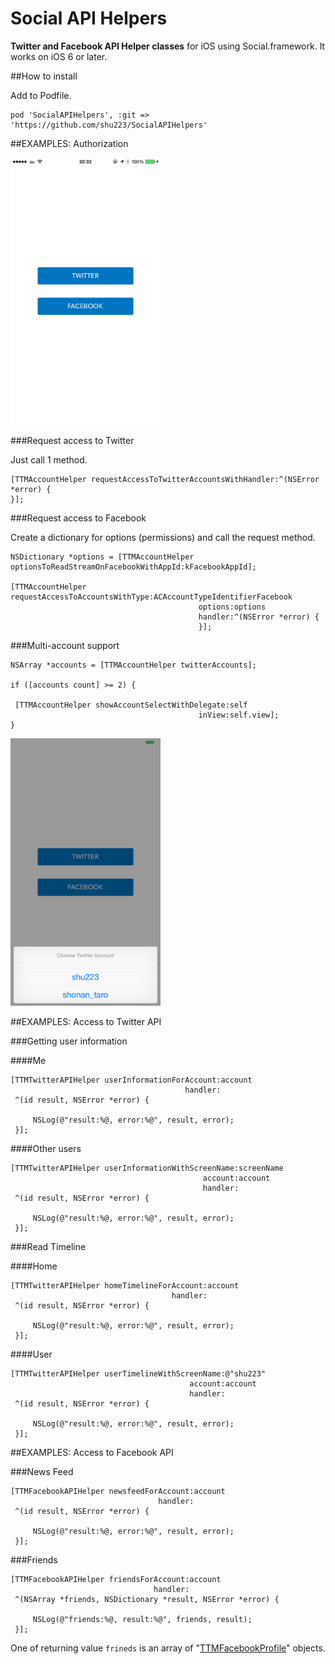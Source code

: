 Social API Helpers
======================

**Twitter and Facebook API Helper classes** for iOS using Social.framework. It works on iOS 6 or later.

##How to install

Add to Podfile.

```
pod 'SocialAPIHelpers', :git => 'https://github.com/shu223/SocialAPIHelpers'
```

##EXAMPLES: Authorization

<img src="images_for_readme/example1.png" width="240">

###Request access to Twitter

Just call 1 method.

```
[TTMAccountHelper requestAccessToTwitterAccountsWithHandler:^(NSError *error) {
}];
```


###Request access to Facebook

Create a dictionary for options (permissions) and call the request method.

```
NSDictionary *options = [TTMAccountHelper optionsToReadStreamOnFacebookWithAppId:kFacebookAppId];

[TTMAccountHelper requestAccessToAccountsWithType:ACAccountTypeIdentifierFacebook
                                          options:options
                                          handler:^(NSError *error) {
                                          }];
```


###Multi-account support

```
NSArray *accounts = [TTMAccountHelper twitterAccounts];

if ([accounts count] >= 2) {
 
 [TTMAccountHelper showAccountSelectWithDelegate:self
                                          inView:self.view];
}
```

<img src="images_for_readme/example2.png" width="240">


##EXAMPLES: Access to Twitter API

###Getting user information

####Me

```
[TTMTwitterAPIHelper userInformationForAccount:account
                                       handler:
 ^(id result, NSError *error) {
     
     NSLog(@"result:%@, error:%@", result, error);
 }];
```

####Other users

```
[TTMTwitterAPIHelper userInformationWithScreenName:screenName
                                           account:account
                                           handler:
 ^(id result, NSError *error) {
     
     NSLog(@"result:%@, error:%@", result, error);
 }];
```

###Read Timeline

####Home

```
[TTMTwitterAPIHelper homeTimelineForAccount:account
                                    handler:
 ^(id result, NSError *error) {

     NSLog(@"result:%@, error:%@", result, error);
 }];
```

####User

```
[TTMTwitterAPIHelper userTimelineWithScreenName:@"shu223"
                                        account:account
                                        handler:
 ^(id result, NSError *error) {

     NSLog(@"result:%@, error:%@", result, error);
 }];
```

##EXAMPLES: Access to Facebook API

###News Feed

```
[TTMFacebookAPIHelper newsfeedForAccount:account
                                 handler:
 ^(id result, NSError *error) {
 
     NSLog(@"result:%@, error:%@", result, error);
 }];
```

###Friends

```
[TTMFacebookAPIHelper friendsForAccount:account
                                handler:
 ^(NSArray *friends, NSDictionary *result, NSError *error) {

     NSLog(@"friends:%@, result:%@", friends, result);
 }];
```

One of returning value `frineds` is an array of "[TTMFacebookProfile](https://github.com/shu223/SocialAPIHelpers/blob/master/SocialAPIHelpers/TTMFacebookProfile.h)" objects.
